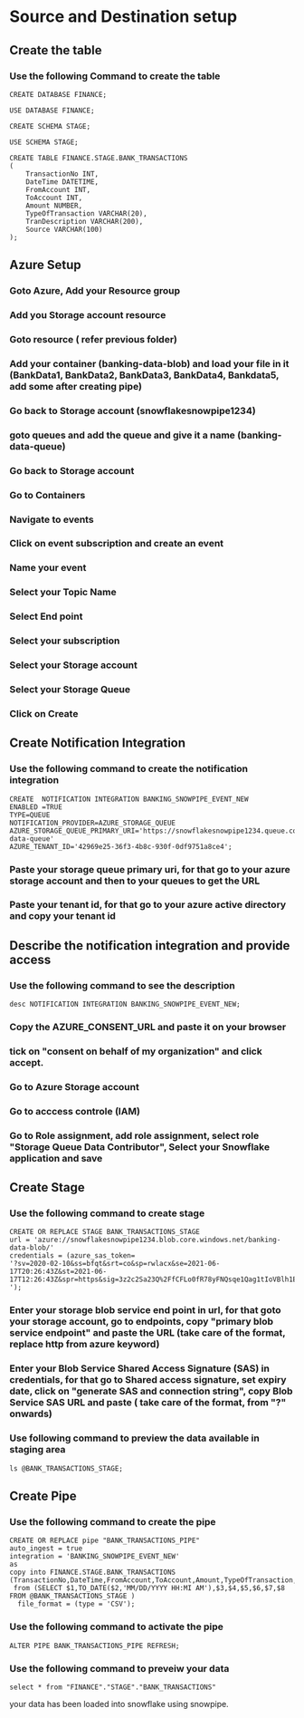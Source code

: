 # Source and Destination setup

## Create the table

### Use the following Command to create the table
	CREATE DATABASE FINANCE;

	USE DATABASE FINANCE;

	CREATE SCHEMA STAGE;

	USE SCHEMA STAGE;

	CREATE TABLE FINANCE.STAGE.BANK_TRANSACTIONS
	(
		TransactionNo INT,
		DateTime DATETIME,
		FromAccount INT,
		ToAccount INT,
		Amount NUMBER,
		TypeOfTransaction VARCHAR(20),
		TranDescription VARCHAR(200),
		Source VARCHAR(100)
	);

## Azure Setup

### Goto Azure, Add your Resource group
### Add you Storage account resource
### Goto resource ( refer previous folder)
### Add your container (banking-data-blob) and load your file in it (BankData1, BankData2, BankData3, BankData4, Bankdata5, add some after creating pipe)
### Go back to Storage account (snowflakesnowpipe1234)
### goto queues and add the queue and give it a name (banking-data-queue)
### Go back to Storage account
### Go to Containers
### Navigate to events
### Click on event subscription and create an event
### Name your event
### Select your Topic Name
### Select End point
### Select your subscription
### Select your Storage account
### Select your Storage Queue
### Click on Create

## Create Notification Integration

### Use the following command to create the notification integration

	CREATE  NOTIFICATION INTEGRATION BANKING_SNOWPIPE_EVENT_NEW
	ENABLED =TRUE
	TYPE=QUEUE
	NOTIFICATION_PROVIDER=AZURE_STORAGE_QUEUE
	AZURE_STORAGE_QUEUE_PRIMARY_URI='https://snowflakesnowpipe1234.queue.core.windows.net/banking-data-queue'
	AZURE_TENANT_ID='42969e25-36f3-4b8c-930f-0df9751a8ce4';

### Paste your storage queue primary uri, for that go to your azure storage account and then to your queues to get the URL
### Paste your tenant id, for that go to your azure active directory and copy your tenant id

## Describe the notification integration and provide access

### Use the following command to see the description
	desc NOTIFICATION INTEGRATION BANKING_SNOWPIPE_EVENT_NEW;
### Copy the AZURE_CONSENT_URL and paste it on your browser
### tick on "consent on behalf of my organization" and click accept.
### Go to Azure Storage account
### Go to acccess controle (IAM)
### Go to Role assignment, add role assignment, select role "Storage Queue Data Contributor", Select your Snowflake application and save

## Create Stage

### Use the following command to create stage
	CREATE OR REPLACE STAGE BANK_TRANSACTIONS_STAGE
	url = 'azure://snowflakesnowpipe1234.blob.core.windows.net/banking-data-blob/'
	credentials = (azure_sas_token=
	'?sv=2020-02-10&ss=bfqt&srt=co&sp=rwlacx&se=2021-06-17T20:26:43Z&st=2021-06-17T12:26:43Z&spr=https&sig=3z2c2Sa23Q%2FfCFLo0fR78yFNQsqe1Qag1tIoVBlh1EQ%3D
	');
### Enter your storage blob service end point in url, for that goto your storage account, go to endpoints, copy "primary blob service endpoint" and paste the URL (take care of the format, replace http from azure keyword) 
### Enter your Blob Service Shared Access Signature (SAS) in credentials, for that go to Shared access signature, set expiry date, click on "generate SAS and connection string", copy Blob Service SAS URL and paste ( take care of the format, from "?" onwards)
### Use following command to preview the data available in staging area
	ls @BANK_TRANSACTIONS_STAGE;

## Create Pipe

### Use the following command to create the pipe
	CREATE OR REPLACE pipe "BANK_TRANSACTIONS_PIPE"
  	auto_ingest = true
  	integration = 'BANKING_SNOWPIPE_EVENT_NEW'
  	as
  	copy into FINANCE.STAGE.BANK_TRANSACTIONS
	(TransactionNo,DateTime,FromAccount,ToAccount,Amount,TypeOfTransaction,TranDescription,Source)
	 from (SELECT $1,TO_DATE($2,'MM/DD/YYYY HH:MI AM'),$3,$4,$5,$6,$7,$8  FROM @BANK_TRANSACTIONS_STAGE )
	  file_format = (type = 'CSV');

### Use the following command to activate the pipe
	ALTER PIPE BANK_TRANSACTIONS_PIPE REFRESH;

### Use the following command to preveiw your data
	select * from "FINANCE"."STAGE"."BANK_TRANSACTIONS"

your data has been loaded into snowflake using snowpipe.
